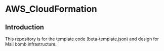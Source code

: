 # AWS_CloudFormation

## Introduction
This repository is for the template code (beta-template.json) and design for Mail bomb infrastructure.
